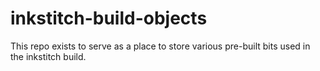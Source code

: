# inkstitch-build-objects

This repo exists to serve as a place to store various pre-built bits used in the inkstitch build.
